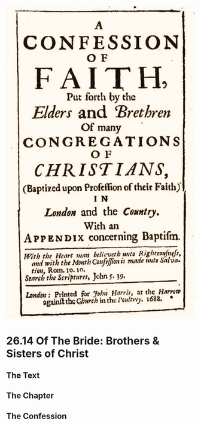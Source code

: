 <img class="intro-right" src="art-1689.png">

# 26.14 Of The Bride: Brothers & Sisters of Christ

## The Text

## The Chapter

## The Confession

